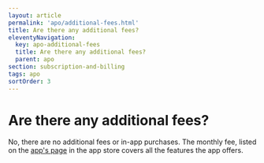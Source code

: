 ```yaml
---
layout: article
permalink: 'apo/additional-fees.html'
title: Are there any additional fees?
eleventyNavigation:
  key: apo-additional-fees
  title: Are there any additional fees?
  parent: apo
section: subscription-and-billing
tags: apo
sortOrder: 3
---
```


# Are there any additional fees?

No, there are no additional fees or in-app purchases. The monthly fee, listed on the [app's page](https://apps.shopify.com/advanced-product-options) in the app store covers all the features the app offers.
